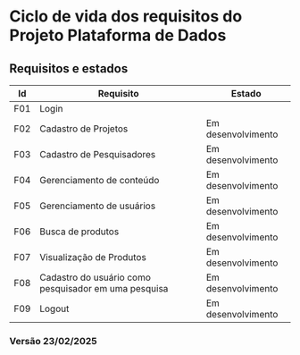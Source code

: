 # Ciclo de vida dos requisitos do Projeto Plataforma de Dados

## Requisitos e estados

| Id              |  Requisito               |          Estado  |  
| -----------------   | -----------------   | -----------------   | 
| F01  |  Login  |    |
| F02  | Cadastro de Projetos |  Em desenvolvimento   |
| F03  | Cadastro de Pesquisadores |  Em desenvolvimento  | 
| F04  | Gerenciamento de conteúdo |  Em desenvolvimento  |
| F05  | Gerenciamento de usuários |  Em desenvolvimento  | 
| F06  | Busca de produtos |  Em desenvolvimento  |
| F07  | Visualização de Produtos |  Em desenvolvimento |
| F08  | Cadastro do usuário como pesquisador em uma pesquisa |  Em desenvolvimento   | 
| F09  | Logout |  Em desenvolvimento  | 

### Versão 23/02/2025
